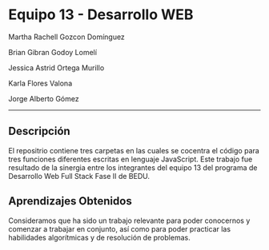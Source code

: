 # Equipo 13 - Desarrollo WEB


Martha Rachell Gozcon Domínguez

Brian Gibran Godoy Lomelí

Jessica Astrid Ortega Murillo

Karla Flores Valona

Jorge Alberto Gómez

-------------------------------------------------------
## Descripción

El repositrio contiene tres carpetas en las cuales se cocentra el código para tres funciones diferentes escritas en lenguaje JavaScript.
Este trabajo fue resultado de la sinergia entre los integrantes del equipo 13 del programa de Desarrollo Web Full Stack Fase II de BEDU. 

## Aprendizajes Obtenidos

Consideramos que ha sido un trabajo relevante para poder conocernos y comenzar a trabajar en conjunto, así como para poder practicar las habilidades algorítmicas y de resolución de problemas.

